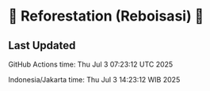 
# 🌳 Reforestation (Reboisasi) 🌲

## Last Updated

GitHub Actions time: Thu Jul  3 07:23:12 UTC 2025

Indonesia/Jakarta time: Thu Jul  3 14:23:12 WIB 2025
